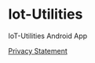 # Iot-Utilities
IoT-Utilities Android App

[Privacy Statement](http://iot-utilities.arubademo.de/IoT-Utilities-Privacy-Statement.pdf)
